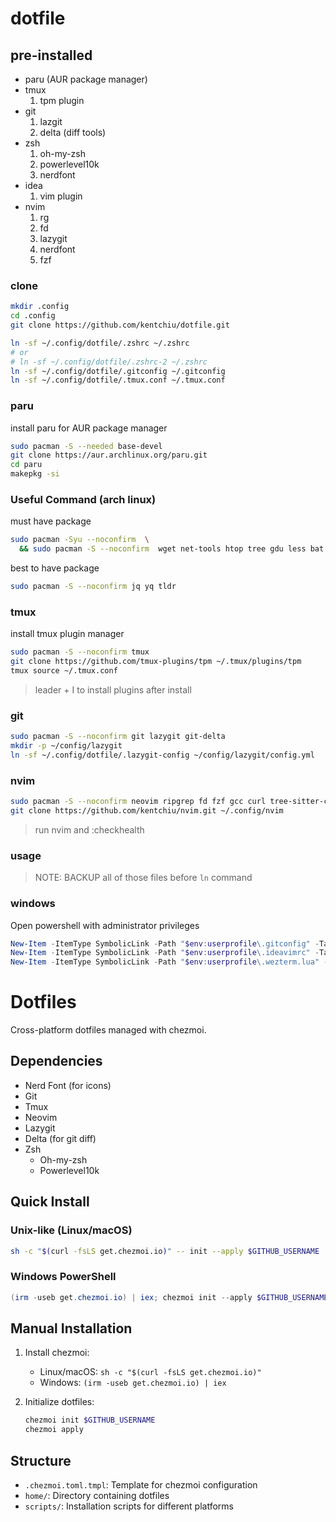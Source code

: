 # dotfile

## pre-installed

- paru (AUR package manager)
- tmux
  1. tpm plugin
- git
  1. lazgit
  2. delta (diff tools)
- zsh
  1. oh-my-zsh
  2. powerlevel10k
  3. nerdfont
- idea
  1. vim plugin
- nvim
  1. rg
  2. fd
  3. lazygit
  4. nerdfont
  5. fzf

### clone

```bash
mkdir .config
cd .config
git clone https://github.com/kentchiu/dotfile.git

ln -sf ~/.config/dotfile/.zshrc ~/.zshrc
# or
# ln -sf ~/.config/dotfile/.zshrc-2 ~/.zshrc
ln -sf ~/.config/dotfile/.gitconfig ~/.gitconfig
ln -sf ~/.config/dotfile/.tmux.conf ~/.tmux.conf

```

### paru

install paru for AUR package manager

```bash
sudo pacman -S --needed base-devel
git clone https://aur.archlinux.org/paru.git
cd paru
makepkg -si
```

### Useful Command (arch linux)

must have package

```bash
sudo pacman -Syu --noconfirm  \
  && sudo pacman -S --noconfirm  wget net-tools htop tree gdu less bat exa htop vim zoxide
```

best to have package

```bash
sudo pacman -S --noconfirm jq yq tldr

```

### tmux

install tmux plugin manager

```bash
sudo pacman -S --noconfirm tmux
git clone https://github.com/tmux-plugins/tpm ~/.tmux/plugins/tpm
tmux source ~/.tmux.conf
```

> leader + I to install plugins after install

### git

```bash
sudo pacman -S --noconfirm git lazygit git-delta
mkdir -p ~/config/lazygit
ln -sf ~/.config/dotfile/.lazygit-config ~/config/lazygit/config.yml
```

### nvim

```bash
sudo pacman -S --noconfirm neovim ripgrep fd fzf gcc curl tree-sitter-cli
git clone https://github.com/kentchiu/nvim.git ~/.config/nvim
```

> run nvim and :checkhealth

### usage

> NOTE: BACKUP all of those files before `ln` command

### windows

Open powershell with administrator privileges

```powershell
New-Item -ItemType SymbolicLink -Path "$env:userprofile\.gitconfig" -Target "$env:userprofile\dev\dotfile\.gitconfig" -Force
New-Item -ItemType SymbolicLink -Path "$env:userprofile\.ideavimrc" -Target "$env:userprofile\dev\dotfile\.ideavimrc" -Force
New-Item -ItemType SymbolicLink -Path "$env:userprofile\.wezterm.lua" -Target "$env:userprofile\dev\dotfile\.wezterm.lua" -Force
```
# Dotfiles

Cross-platform dotfiles managed with chezmoi.

## Dependencies

- Nerd Font (for icons)
- Git
- Tmux
- Neovim
- Lazygit
- Delta (for git diff)
- Zsh
  - Oh-my-zsh
  - Powerlevel10k

## Quick Install

### Unix-like (Linux/macOS)
```bash
sh -c "$(curl -fsLS get.chezmoi.io)" -- init --apply $GITHUB_USERNAME
```

### Windows PowerShell
```powershell
(irm -useb get.chezmoi.io) | iex; chezmoi init --apply $GITHUB_USERNAME
```

## Manual Installation

1. Install chezmoi:
   - Linux/macOS: `sh -c "$(curl -fsLS get.chezmoi.io)"`
   - Windows: `(irm -useb get.chezmoi.io) | iex`

2. Initialize dotfiles:
   ```bash
   chezmoi init $GITHUB_USERNAME
   chezmoi apply
   ```

## Structure

- `.chezmoi.toml.tmpl`: Template for chezmoi configuration
- `home/`: Directory containing dotfiles
- `scripts/`: Installation scripts for different platforms
